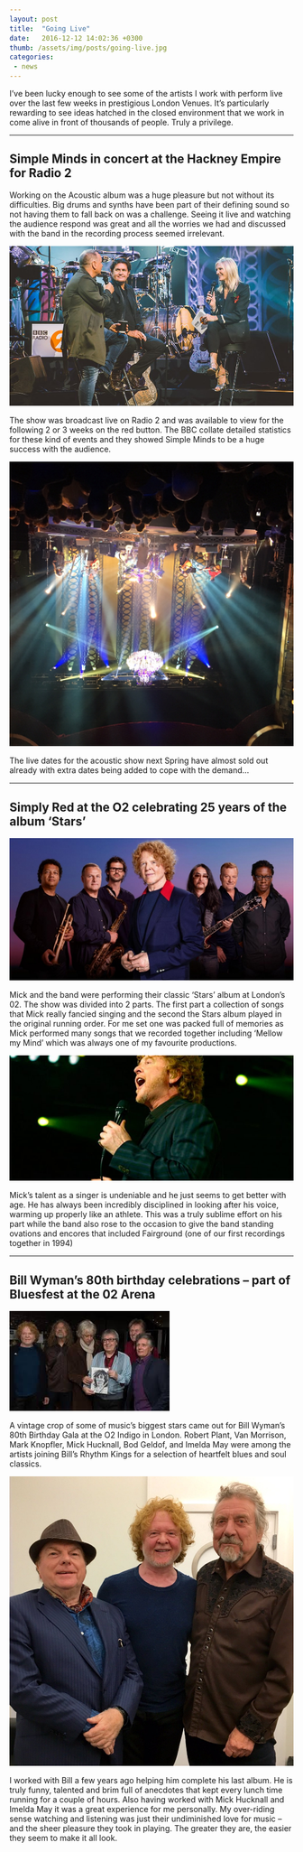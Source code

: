 ```yaml
---
layout: post
title:  "Going Live"
date:   2016-12-12 14:02:36 +0300
thumb: /assets/img/posts/going-live.jpg
categories:
 - news
---
```


I’ve been lucky enough to see some of the artists I work with perform live over the last few weeks in prestigious London Venues. It’s particularly rewarding to see ideas hatched in the closed environment that we work in come alive in front of thousands of people. Truly a privilege.

<hr />

## Simple Minds in concert at the Hackney Empire for Radio 2

Working on the Acoustic album was a huge pleasure but not without its difficulties. Big drums and synths have been part of their defining sound so not having them to fall back on was a challenge. Seeing it live and watching the audience respond was great and all the worries we had and discussed with the band in the recording process seemed irrelevant.

![Simple Minds and Jo Whiley](/assets/img/posts/minds-whiley-1.jpg)

The show was broadcast live on Radio 2 and was available to view for the following 2 or 3 weeks on the red button. The BBC collate detailed statistics for these kind of events and they showed Simple Minds to be a huge success with the audience.

![IMG_4351](/assets/img/posts/IMG_4351.jpg)

The live dates for the acoustic show next Spring have almost sold out already with extra dates being added to cope with the demand…


<hr />

## Simply Red at the O2 celebrating 25 years of the album ‘Stars’

![simplyred.jpg_1445499951_crop2](/assets/img/posts/simplyred.jpg_1445499951_crop2.jpg)

Mick and the band were performing their classic ‘Stars’ album at London’s 02. The show was divided into 2 parts. The first part a collection of songs that Mick really fancied singing and the second the Stars album played in the original running order. For me set one was packed full of memories as Mick performed many songs that we recorded together including ‘Mellow my Mind’ which was always one of my favourite productions.

![Simply-Red-Celebrate-25th-Anniversary-of-‘Stars’-11-Date-November-UK-Tour-Announced-1-750x330](/assets/img/posts/Simply-Red-Celebrate-25th-Anniversary-of-‘Stars’-11-Date-November-UK-Tour-Announced-1-750x330.jpg)

Mick’s talent as a singer is undeniable and he just seems to get better with age. He has always been incredibly disciplined in looking after his voice, warming up properly like an athlete. This was a truly sublime effort on his part while the band also rose to the occasion to give the band standing ovations and encores that included Fairground (one of our first recordings together in 1994)

<hr />

## Bill Wyman’s 80th birthday celebrations – part of Bluesfest at the 02 Arena

![Bill-W](/assets/img/posts/Bill-W.jpg)

A vintage crop of some of music’s biggest stars came out for Bill Wyman’s 80th Birthday Gala at the O2 Indigo in London. Robert Plant, Van Morrison, Mark Knopfler, Mick Hucknall, Bod Geldof, and Imelda May were among the artists joining Bill’s Rhythm Kings for a selection of heartfelt blues and soul classics.

![VM-MH-RP](/assets/img/posts/VM-MH-RP.jpg)

I worked with Bill a few years ago helping him complete his last album. He is truly funny, talented and brim full of anecdotes that kept every lunch time running for a couple of hours. Also having worked with Mick Hucknall and Imelda May it was a great experience for me personally. My over-riding sense watching and listening was just their undiminished love for music – and the sheer pleasure they took in playing. The greater they are, the easier they seem to make it all look.